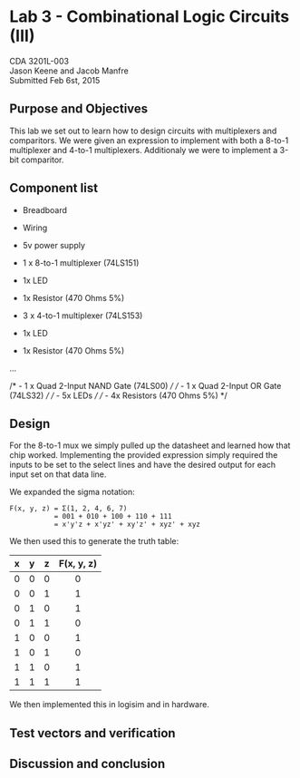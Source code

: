 # Lab 3 - Combinational Logic Circuits (III)
CDA 3201L-003   
Jason Keene and Jacob Manfre   
Submitted Feb 6st, 2015


## Purpose and Objectives

This lab we set out to learn how to design circuits with multiplexers and
comparitors. We were given an expression to implement with both a 8-to-1
multiplexer and 4-to-1 multiplexers. Additionaly we were to implement a 3-bit
comparitor.


## Component list

 - Breadboard
 - Wiring
 - 5v power supply

 - 1 x 8-to-1 multiplexer (74LS151)
 - 1x LED
 - 1x Resistor (470 Ohms 5%)

 - 3 x 4-to-1 multiplexer (74LS153)
 - 1x LED
 - 1x Resistor (470 Ohms 5%)

...

 /* - 1 x Quad 2-Input NAND Gate (74LS00) */
 /* - 1 x Quad 2-Input OR Gate (74LS32) */
 /* - 5x LEDs */
 /* - 4x Resistors (470 Ohms 5%) */


## Design

For the 8-to-1 mux we simply pulled up the datasheet and learned how that chip
worked. Implementing the provided expression simply required the inputs to be
set to the select lines and have the desired output for each input set on that
data line.

We expanded the sigma notation:

```text
F(x, y, z) = Σ(1, 2, 4, 6, 7)
           = 001 + 010 + 100 + 110 + 111
           = x'y'z + x'yz' + xy'z' + xyz' + xyz
```

We then used this to generate the truth table:

 x | y | z | F(x, y, z)
:-:|:-:|:-:|:----------:
 0 | 0 | 0 |      0
 0 | 0 | 1 |      1
 0 | 1 | 0 |      1
 0 | 1 | 1 |      0
 1 | 0 | 0 |      1
 1 | 0 | 1 |      0
 1 | 1 | 0 |      1
 1 | 1 | 1 |      1

We then implemented this in logisim and in hardware.



## Test vectors and verification


## Discussion and conclusion

